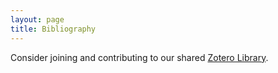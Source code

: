 ```yaml
---
layout: page
title: Bibliography
---
```


Consider joining and contributing to our shared [Zotero Library](https://www.zotero.org/groups/2223489/early_modern_mobility/items).
